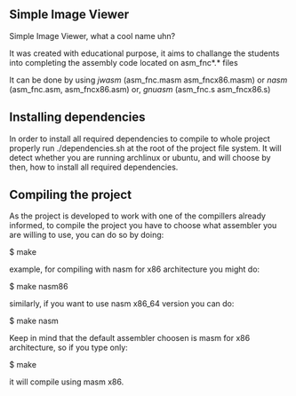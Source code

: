 Simple Image Viewer
----------------------

Simple Image Viewer, what a cool name uhn? 

It was created with educational purpose, it aims to challange the
students into completing the assembly code located on asm_fnc*.* files

It can be done by using *jwasm* (asm_fnc.masm asm_fncx86.masm) or
*nasm* (asm_fnc.asm, asm_fncx86.asm) or, *gnuasm* (asm_fnc.s asm_fncx86.s)


Installing dependencies
--------------------------

In order to install all required dependencies to compile to whole project properly
run ./dependencies.sh at the root of the project file system. It will detect whether 
you are running archlinux or ubuntu, and will choose by then, how to install all
required dependencies.


Compiling the project
--------------------------

As the project is developed to work with one of the compillers already informed, 
to compile the project you have to choose what assembler you are willing to use, 
you can do so by doing:

$ make <assembler>

example, for compiling with nasm for x86 architecture you might do:

$ make nasm86

similarly, if you want to use nasm x86_64 version you can do:

$ make nasm

Keep in mind that the default assembler choosen is masm for x86 architecture, so
if you type only:

$ make 

it will compile using masm x86.




